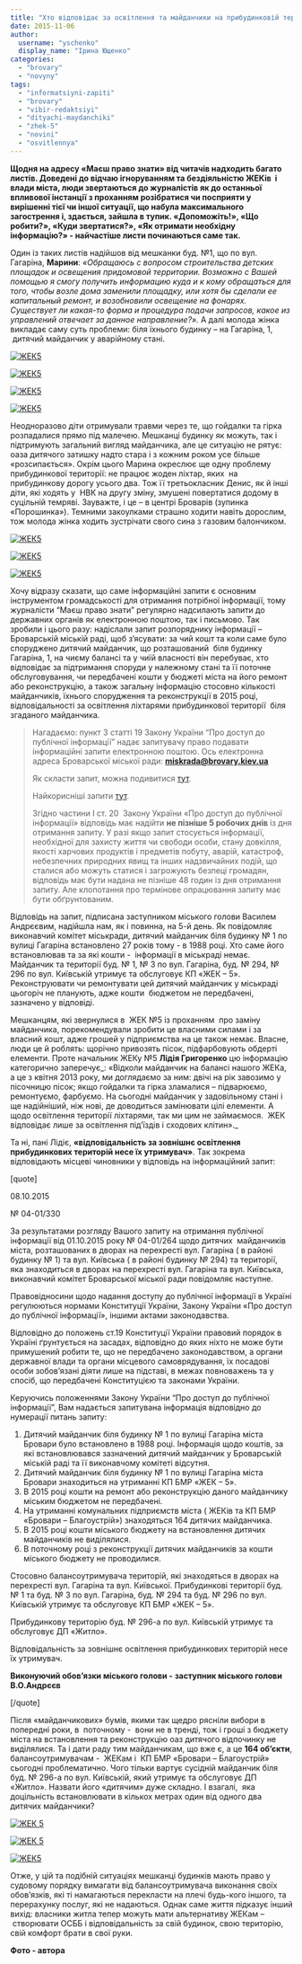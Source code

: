 ```yaml
---
title: "Хто відповідає за освітлення та майданчики на прибудинковій території?"
date: 2015-11-06
author: 
  username: "yschenko"
  display_name: "Ірина Ющенко"
categories: 
  - "brovary"
  - "novyny"
tags: 
  - "informatsiyni-zapiti"
  - "brovary"
  - "vibir-redaktsiyi"
  - "dityachi-maydanchiki"
  - "zhek-5"
  - "novini"
  - "osvitlennya"
---
```


**Щодня на адресу «Маєш право знати» від читачів надходить багато листів. Доведені до відчаю ігноруванням та бездіяльністю ЖЕКів  і влади міста, люди звертаються до журналістів як до останньої впливової інстанції з проханням розібратися чи посприяти у вирішенні тієї чи іншої ситуації, що набула максимального загострення і, здається, зайшла в тупик. «Допоможіть!», «Що робити?», «Куди звертатися?», «Як отримати необхідну інформацію?» - найчастіше листи починаються саме так.**

Один із таких листів надійшов від мешканки буд. №1, що по вул. Гагаріна, **Марини**: _«Обращаюсь с вопросом строительства детских площадок и освещения придомовой территории. Возможно с Вашей помощью я смогу получить информацию куда и к кому обращаться для того, чтобы возле дома заменили площадку, или хотя бы сделали ее капитальный ремонт, и возобновили освещение на фонарях. Существует ли какая-то форма и процедура подачи запросов, какое из управлений отвечает за данное направление?»._ А далі молода жінка викладає саму суть проблеми: біля їхнього будинку – на Гагаріна, 1,  дитячий майданчик у аварійному стані.

[![ЖЕК5](https://mpz.brovary.org/wp-content/uploads/2015/10/4.jpg)](https://mpz.brovary.org/wp-content/uploads/2015/10/4.jpg)

[![ЖЕК5](https://mpz.brovary.org/wp-content/uploads/2015/10/61.jpg)](https://mpz.brovary.org/wp-content/uploads/2015/10/61.jpg)

[![ЖЕК5](https://mpz.brovary.org/wp-content/uploads/2015/10/81.jpg)](https://mpz.brovary.org/wp-content/uploads/2015/10/81.jpg)

[![ЖЕК5](https://mpz.brovary.org/wp-content/uploads/2015/10/7.jpg)](https://mpz.brovary.org/wp-content/uploads/2015/10/7.jpg)

Неодноразово діти отримували травми через те, що гойдалки та гірка розпадалися прямо під малечею. Мешканці будинку як можуть, так і підтримують загальний вигляд майданчика, але це ситуацію не рятує: оаза дитячого затишку надто стара і з кожним роком усе більше «розсипається». Окрім цього Марина окреслює ще одну проблему прибудинкової території: не працює жоден ліхтар, яких  на прибудинкову дорогу усього два. Тож її третьокласник Денис, як й інші діти, які ходять у  НВК на другу зміну, змушені повертатися додому в суцільній темряві. Зауважте, і це – в центрі Броварів (зупинка «Порошинка»). Темними закоулками страшно ходити навіть дорослим, тож молода жінка ходить зустрічати свого сина з газовим балончиком.

[![ЖЕК5](https://mpz.brovary.org/wp-content/uploads/2015/10/111.jpg)](https://mpz.brovary.org/wp-content/uploads/2015/10/111.jpg)

[![ЖЕК5](https://mpz.brovary.org/wp-content/uploads/2015/10/91.jpg)](https://mpz.brovary.org/wp-content/uploads/2015/10/91.jpg)

[![ЖЕК5](https://mpz.brovary.org/wp-content/uploads/2015/10/10.jpg)](https://mpz.brovary.org/wp-content/uploads/2015/10/10.jpg)

Хочу відразу сказати, що саме інформаційні запити є основним інструментом громадськості для отримання потрібної інформації, тому журналісти “Маєш право знати” регулярно надсилають запити до державних органів як електронною поштою, так і письмово. Так зробили і цього разу: надіслали запит розпоряднику інформації – Броварській міській раді, щоб з’ясувати: за чий кошт та коли саме було споруджено дитячий майданчик, що розташований  біля будинку Гагаріна, 1, на чиєму балансі та у чиїй власності він перебуває, хто відповідає за підтримання споруди у належному стані та її поточне обслуговування, чи передбачені кошти у бюджеті міста на його ремонт або реконструкцію, а також загальну інформацію стосовно кількості майданчиків, їхнього спорудження та реконструкції в 2015 році, відповідальності за освітлення ліхтарями прибудинкової території  біля згаданого майданчика.

> Нагадаємо: пункт 3 статті 19 Закону України “Про доступ до публічної інформації” надає запитувачу право подавати інформаційні запити електронною поштою. Ось електронна адреса Броварської міської ради: **miskrada@brovary.kiev.ua**
> 
> Як скласти запит, можна подивитися [тут](https://mpz.brovary.org/informatsiyni-zapity/sklasty-zapyt).
> 
> Найкорисніші запити [тут](https://mpz.brovary.org/tag/priklad-zapitu).
> 
> Згідно частини І ст. 20  Закону України «Про доступ до публічної інформації» відповідь має надійти **не пізніше 5 робочих днів** із дня отримання запиту. У разі якщо запит стосується інформації, необхідної для захисту життя чи свободи особи, стану довкілля, якості харчових продуктів і предметів побуту, аварій, катастроф, небезпечних природних явищ та інших надзвичайних подій, що сталися або можуть статися і загрожують безпеці громадян, відповідь має бути надана не пізніше 48 годин із дня отримання запиту. Але клопотання про термінове опрацювання запиту має бути обґрунтованим.

Відповідь на запит, підписана заступником міського голови Василем Андрєєвим, надійшла нам, як і повинна, на 5-й день. Як повідомляє виконавчий комітет міськради, дитячий майданчик біля будинку № 1 по вулиці Гагаріна встановлено 27 років тому - в 1988 році. Хто саме його встановлював та за які кошти -  інформації в міськраді немає. Майданчик та території буд. № 1, № 3 по вул. Гагаріна, буд. № 294, № 296 по вул. Київській утримує та обслуговує КП «ЖЕК – 5». Реконструювати чи ремонтувати цей дитячий майданчик у міськраді цьогоріч не планують, адже кошти  бюджетом не передбачені, зазначено у відповіді.

Мешканцям, які звернулися в  ЖЕК №5 із проханням  про заміну майданчика, порекомендували зробити це власними силами і за власний кошт, адже грошей у підприємства на це також немає. Власне, люди це й роблять: щорічно привозять пісок, підфарбовують обдерті елементи. Проте начальник ЖЕКу №5 **Лідія Григоренко** цю інформацію категорично заперечує_: «Відколи майданчик на балансі нашого ЖЕКа, а це з квітня 2013 року, ми доглядаємо за ним: двічі на рік завозимо у пісочницю пісок; якщо гойдалки та гірка зламалися – підварюємо, ремонтуємо, фарбуємо. На сьогодні майданчик у задовільному стані і ще надійніший, ніж нові, де доводиться замінювати цілі елементи. А щодо освітлення території ліхтарями, так ми цим не займаємося.  ЖЕК відповідає лише за освітлення під’їздів і сходових клітин»._

Та ні, пані Лідіє, **«відповідальність за зовнішнє освітлення прибудинкових територій несе їх утримувач»**. Так зокрема відповідають місцеві чиновники у відповідь на інформаційний запит:

\[quote\]

08.10.2015

№ 04-01/330

За результатами розгляду Вашого запиту на отримання публічної інформації від 01.10.2015 року № 04-01/264 щодо дитячих  майданчиків міста, розташованих в дворах на перехресті вул. Гагаріна ( в районі будинку № 1) та вул. Київська ( в районі будинку № 294) та території, яка знаходиться в дворах на перехресті вул. Гагаріна та вул. Київська, виконавчий комітет Броварської міської ради повідомляє наступне.

Правовідносини щодо надання доступу до публічної інформації в Україні регулюються нормами Конституції України, Закону України «Про доступ до публічної інформації», іншими актами законодавства.

Відповідно до положень ст.19 Конституції України правовий порядок в Україні ґрунтується на засадах, відповідно до яких ніхто не може бути примушений робити те, що не передбачено законодавством, а органи державної влади та органи місцевого самоврядування, їх посадові особи зобов’язані діяти лише на підставі, в межах повноважень та у спосіб, що передбачені Конституцією та законами України.

Керуючись положеннями Закону України “Про доступ до публічної інформації”, Вам надається запитувана інформація відповідно до нумерації питань запиту:

1. Дитячий майданчик біля будинку № 1 по вулиці Гагаріна міста Бровари було встановлено в 1988 році. Інформація щодо коштів, за які встановлювався зазначений дитячий майданчик у Броварській міській раді та її виконавчому комітеті відсутня.
2. Дитячий майданчик біля будинку № 1 по вулиці Гагаріна міста Бровари знаходиться на утриманні КП БМР «ЖЕК – 5».
3. В 2015 році кошти на ремонт або реконструкцію даного майданчику міським бюджетом не передбачені.
4. На утриманні комунальних підприємств міста ( ЖЕКів та КП БМР «Бровари – Благоустрій») знаходяться 164 дитячих майданчика.
5. В 2015 році кошти міського бюджету на встановлення дитячих майданчиків не виділялися.
6. В поточному році з реконструкції дитячих майданчиків за кошти міського бюджету не проводилися.

Стосовно балансоутримувача територій, які знаходяться в дворах на перехресті вул. Гагаріна та вул. Київської. Прибудинкові території буд. № 1 та буд. № 3 по вул. Гагаріна, буд. № 294 та буд. № 296 по вул. Київській утримує та обслуговує КП БМР «ЖЕК – 5».

Прибудинкову територію буд. № 296-а по вул. Київській утримує та обслуговує ДП «Житло».

Відповідальність за зовнішнє освітлення прибудинкових територій несе їх утримувач.

**Виконуючий обов’язки міського голови -** **заступник міського голови В.О.Андрєєв**

\[/quote\]

Після «майданчикових» бумів, якими так щедро рясніли вибори в попередні роки, в  поточному -  вони не в тренді, тож і гроші з бюджету міста на встановлення та реконструкцію оаз дитячого відпочинку не виділялися. Та і дати раду тим майданчикам, що вже є, а це **164 об’єкти**, балансоутримувачам -  ЖЕКам і  КП БМР «Бровари – Благоустрій» сьогодні проблематично. Чого тільки вартує сусідній майданчик біля буд. № 296-а по вул. Київській, який утримує та обслуговує ДП «Житло». Назвати його «дитячим» дуже складно. І взагалі,  яка доцільність встановлювати в кількох метрах один від одного два дитячих майданчики?

[![ЖЕК 5](https://mpz.brovary.org/wp-content/uploads/2015/10/14.jpg)](https://mpz.brovary.org/wp-content/uploads/2015/10/14.jpg)

[![ЖЕК 5](https://mpz.brovary.org/wp-content/uploads/2015/10/2.jpg)](https://mpz.brovary.org/wp-content/uploads/2015/10/2.jpg)

[![ЖЕК5](https://mpz.brovary.org/wp-content/uploads/2015/10/31.jpg)](https://mpz.brovary.org/wp-content/uploads/2015/10/31.jpg)

Отже, у цій та подібній ситуаціях мешканці будинків мають право у судовому порядку вимагати від балансоутримувача виконання своїх обов’язків, які ті намагаються перекласти на плечі будь-кого іншого, та перерахунку послуг, які не надаються. Однак саме життя підказує інший вихід: власники житла тепер можуть мати альтернативу ЖЕКам –  створювати ОСББ і відповідальність за свій будинок, свою територію, свій комфорт брати в свої руки.

**Фото - автора**
